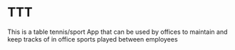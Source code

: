 # TTT
This is a table tennis/sport App that can be used by offices to maintain and keep tracks of in office sports played between employees
